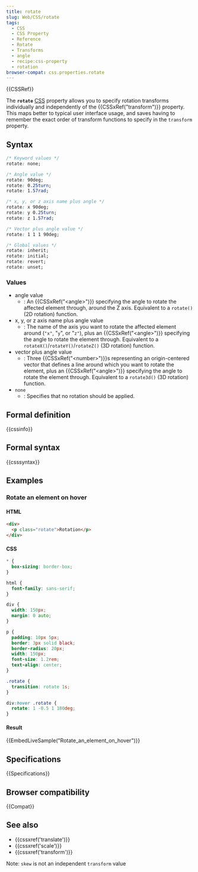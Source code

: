 ```yaml
---
title: rotate
slug: Web/CSS/rotate
tags:
  - CSS
  - CSS Property
  - Reference
  - Rotate
  - Transforms
  - angle
  - recipe:css-property
  - rotation
browser-compat: css.properties.rotate
---
```

{{CSSRef}}

The **`rotate`** [CSS](/en-US/docs/Web/CSS) property allows you to specify rotation transforms individually and independently of the {{CSSxRef("transform")}} property. This maps better to typical user interface usage, and saves having to remember the exact order of transform functions to specify in the `transform` property.

## Syntax

```css
/* Keyword values */
rotate: none;

/* Angle value */
rotate: 90deg;
rotate: 0.25turn;
rotate: 1.57rad;

/* x, y, or z axis name plus angle */
rotate: x 90deg;
rotate: y 0.25turn;
rotate: z 1.57rad;

/* Vector plus angle value */
rotate: 1 1 1 90deg;

/* Global values */
rotate: inherit;
rotate: initial;
rotate: revert;
rotate: unset;
```

### Values

- angle value
  - : An {{CSSxRef("&lt;angle&gt;")}} specifying the angle to rotate the affected element through, around the Z axis. Equivalent to a `rotate()` (2D rotation) function.
- x, y, or z axis name plus angle value
  - : The name of the axis you want to rotate the affected element around (`"x"`, "`y`", or "`z"`), plus an {{CSSxRef("&lt;angle&gt;")}} specifying the angle to rotate the element through. Equivalent to a `rotateX()`/`rotateY()`/`rotateZ()` (3D rotation) function.
- vector plus angle value
  - : Three {{CSSxRef("&lt;number&gt;")}}s representing an origin-centered vector that defines a line around which you want to rotate the element, plus an {{CSSxRef("&lt;angle&gt;")}} specifying the angle to rotate the element through. Equivalent to a `rotate3d()` (3D rotation) function.
- `none`
  - : Specifies that no rotation should be applied.

## Formal definition

{{cssinfo}}

## Formal syntax

{{csssyntax}}

## Examples

### Rotate an element on hover

#### HTML

```html
<div>
  <p class="rotate">Rotation</p>
</div>
```

#### CSS

```css hidden
* {
  box-sizing: border-box;
}

html {
  font-family: sans-serif;
}

div {
  width: 150px;
  margin: 0 auto;
}

p {
  padding: 10px 5px;
  border: 3px solid black;
  border-radius: 20px;
  width: 150px;
  font-size: 1.2rem;
  text-align: center;
}

.rotate {
  transition: rotate 1s;
}

div:hover .rotate {
  rotate: 1 -0.5 1 180deg;
}
```

#### Result

{{EmbedLiveSample("Rotate_an_element_on_hover")}}

## Specifications

{{Specifications}}

## Browser compatibility

{{Compat}}

## See also

- {{cssxref('translate')}}
- {{cssxref('scale')}}
- {{cssxref('transform')}}

Note: `skew` is not an independent `transform` value
